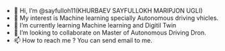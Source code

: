 - 👋 Hi, I’m @sayfulloh11(KHURBAEV SAYFULLOKH MARIPJON UGLI)
- 👀 My interest is Machine learning specially Autonomous driving vhicles. 
- 🌱 I’m currently learning Machine learning and Digitil Twin
- 💞️ I’m looking to collaborate on Master of Autonomous Driving Dron.
- 📫 How to reach me ? You can send email to me.


